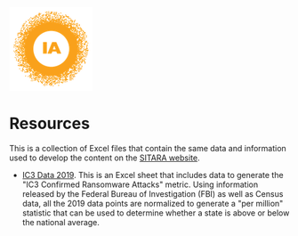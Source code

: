 ![image](https://github.com/internetassociation/SITARA/blob/main/Assets/IA_Mark.png)

# Resources

This is a collection of Excel files that contain the same data and information used to develop the content on the [SITARA website](https://sitara.internetassociation.org/).

- [IC3 Data 2019](https://github.com/internetassociation/SITARA/blob/main/Data/Excel-Files/IA_SLTT-IC3-Data_2019.xlsx). This is an Excel sheet that includes data to generate the "IC3 Confirmed Ransomware Attacks" metric. Using information released by the Federal Bureau of Investigation (FBI) as well as Census data, all the 2019 data points are normalized to generate a "per million" statistic that can be used to determine whether a state is above or below the national average.